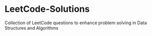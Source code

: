 # LeetCode-Solutions
Collection of LeetCode questions to enhance problem solving in Data Structures and Algorithms
